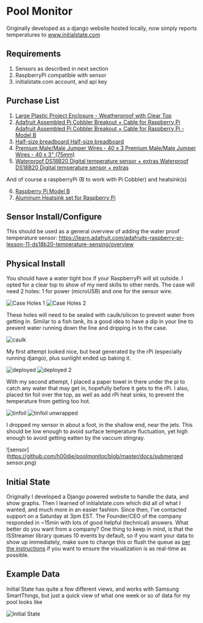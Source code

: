 # Pool Monitor
Originally developed as a django website hosted locally, now simply reports temperatures to www.initialstate.com

## Requirements
1. Sensors as described in next section
2. RaspberryPi compatible with sensor
3. initialstate.com account, and api key

## Purchase List
1. [Large Plastic Project Enclosure - Weatherproof with Clear Top](https://www.adafruit.com/products/905)
2. [Adafruit Assembled Pi Cobbler Breakout + Cable for Raspberry Pi Adafruit Assembled Pi Cobbler Breakout + Cable for Raspberry Pi - Model B](https://www.adafruit.com/products/905)
3. [Half-size breadboard Half-size breadboard](https://www.adafruit.com/products/64)
4. [Premium Male/Male Jumper Wires - 40 x 3 Premium Male/Male Jumper Wires - 40 x 3" (75mm)](https://www.adafruit.com/products/759)
5. [Waterproof DS18B20 Digital temperature sensor + extras Waterproof DS18B20 Digital temperature sensor + extras](https://www.adafruit.com/products/381)

And of course a raspberryPi (B to work with Pi Cobbler) and heatsink(s)

6. [Raspberry Pi Model B](https://www.adafruit.com/products/998)
7. [Aluminum Heatsink set for Raspberry Pi](http://www.amazon.com/Aluminum-Heatsink-set-Raspberry-Pi/dp/B00A88DVTG)

## Sensor Install/Configure
This should be used as a general overview of adding the water proof temperature sensor: https://learn.adafruit.com/adafruits-raspberry-pi-lesson-11-ds18b20-temperature-sensing/overview

## Physical Install
You should have a water tight box if your RaspberryPi will sit outside.  I opted for a clear top to show of my nerd skills to other nerds.
The case will need 2 holes: 1 for power (microUSB) and one for the sensor wire.

![Case Holes 1](https://github.com/h00die/poolmonitor/blob/master/docs/drill%20case.png)
![Case Holes 2](https://github.com/h00die/poolmonitor/blob/master/docs/drill%20case2.png)

These holes will need to be sealed with caulk/silicon to prevent water from getting in.  Similar to a fish tank, its a good idea to have a dip in your line to prevent water running down the line and dripping in to the case.

![caulk](https://github.com/h00die/poolmonitor/blob/master/docs/sealed%20and%20drip%20line.png)

My first attempt looked nice, but heat generated by the rPi (especially running django), plus sunlight ended up baking it.

![deployed](https://github.com/h00die/poolmonitor/blob/master/docs/raspberrypi.png)
![deployed 2](https://github.com/h00die/poolmonitor/blob/master/docs/raspberrypi2.png)

With my second attempt, I placed a paper towel in there under the pi to catch any water that may get in, hopefully before it gets to the rPi.
I also, placed tin foil over the top, as well as add rPi heat sinks, to prevent the temperature from getting too hot.

![tinfoil](https://github.com/h00die/poolmonitor/blob/master/docs/tinfoil.png)
![tinfoil unwrapped](https://github.com/h00die/poolmonitor/blob/master/docs/tinfoil%20unwrapped.png)

I dropped my sensor in about a foot, in the shallow end, near the jets.  This should be low enough to avoid surface temperature fluctuation, yet high enough to avoid getting eatten by the vaccum stingray.

![sensor](https://github.com/h00die/poolmonitor/blob/master/docs/submerged sensor.png)

## Initial State
Originally I developed a Django powered website to handle the data, and show graphs.  Then I learned of initialstate.com which did all of what I wanted, and much more in an easier fashion.
Since then, I've contacted support on a Saturday at 3pm EST.  The Founder/CEO of the company responded in ~15min with lots of good helpful (technical) answers.  What better do you want from a company?
One thing to keep in mind, is that the ISStreamer library queues 10 events by default, so if you want your data to show up immediately, make sure to change this or flush the queue as [per the instructions](https://github.com/InitialState/python_appender#advanced-use) if you want to ensure the visualization is as real-time as possible.

## Example Data
Initial State has quite a few different views, and works with Samsung SmartThings, but just a quick view of what one week or so of data for my pool looks like

![Initial State](https://github.com/h00die/poolmonitor/blob/master/docs/initialstate.png)